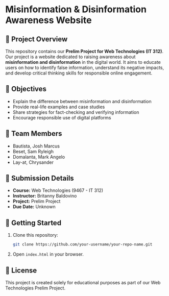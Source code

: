 # Misinformation & Disinformation Awareness Website  

## 📌 Project Overview  
This repository contains our **Prelim Project for Web Technologies (IT 312)**.  
Our project is a website dedicated to raising awareness about **misinformation and disinformation** in the digital world. It aims to educate users on how to identify false information, understand its negative impacts, and develop critical thinking skills for responsible online engagement.  

## 🎯 Objectives  
- Explain the difference between misinformation and disinformation  
- Provide real-life examples and case studies  
- Share strategies for fact-checking and verifying information  
- Encourage responsible use of digital platforms

## 👥 Team Members  
- Bautista, Josh Marcus
- Beset, Sam Ryleigh
- Domalanta, Mark Angelo 
- Lay-at, Chrysander 

## 📅 Submission Details  
- **Course:** Web Technologies (9467 - IT 312)  
- **Instructor:** Britanny Baldovino 
- **Project:** Prelim Project  
- **Due Date:** Unknown 

## 🚀 Getting Started  
1. Clone this repository:  
   ```bash
   git clone https://github.com/your-username/your-repo-name.git
2. Open `index.html` in your browser.

## 📜 License
This project is created solely for educational purposes as part of our Web Technologies Prelim Project.
